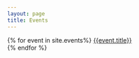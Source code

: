 ```yaml
---
layout: page
title: Events
---
```

{% for event in site.events%}
<a href="{{event.url}}">{{event.title}}</a><br/>
{% endfor %}
